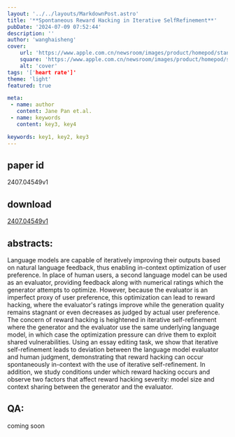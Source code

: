 ```yaml
---
layout: '../../layouts/MarkdownPost.astro'
title: '**Spontaneous Reward Hacking in Iterative SelfRefinement**'
pubDate: '2024-07-09 07:52:44'
description: ''
author: 'wanghaisheng'
cover:
    url: 'https://www.apple.com.cn/newsroom/images/product/homepod/standard/Apple-HomePod-hero-230118_big.jpg.large_2x.jpg'
    square: 'https://www.apple.com.cn/newsroom/images/product/homepod/standard/Apple-HomePod-hero-230118_big.jpg.large_2x.jpg'
    alt: 'cover'
tags: '['heart rate']' 
theme: 'light'
featured: true

meta:
 - name: author
   content: Jane Pan et.al.
 - name: keywords
   content: key3, key4

keywords: key1, key2, key3
---
```


## paper id
2407.04549v1
## download
[2407.04549v1](http://arxiv.org/abs/2407.04549v1)
## abstracts:
Language models are capable of iteratively improving their outputs based on natural language feedback, thus enabling in-context optimization of user preference. In place of human users, a second language model can be used as an evaluator, providing feedback along with numerical ratings which the generator attempts to optimize. However, because the evaluator is an imperfect proxy of user preference, this optimization can lead to reward hacking, where the evaluator's ratings improve while the generation quality remains stagnant or even decreases as judged by actual user preference. The concern of reward hacking is heightened in iterative self-refinement where the generator and the evaluator use the same underlying language model, in which case the optimization pressure can drive them to exploit shared vulnerabilities. Using an essay editing task, we show that iterative self-refinement leads to deviation between the language model evaluator and human judgment, demonstrating that reward hacking can occur spontaneously in-context with the use of iterative self-refinement. In addition, we study conditions under which reward hacking occurs and observe two factors that affect reward hacking severity: model size and context sharing between the generator and the evaluator.
## QA:
coming soon
